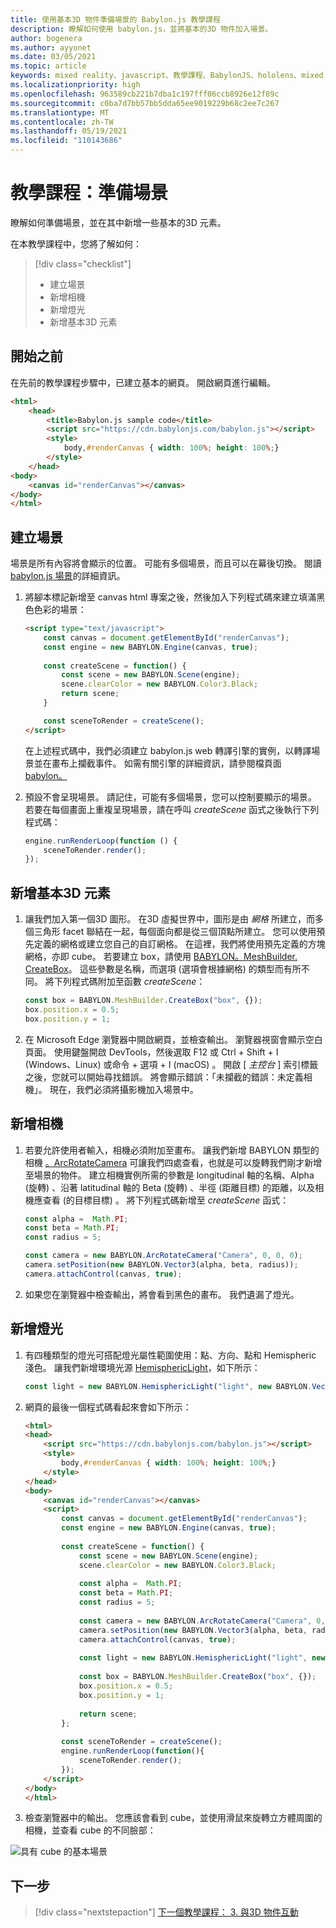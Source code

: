 ```yaml
---
title: 使用基本3D 物件準備場景的 Babylon.js 教學課程
description: 瞭解如何使用 babylon.js，並將基本的3D 物件加入場景。
author: bogenera
ms.author: ayyonet
ms.date: 03/05/2021
ms.topic: article
keywords: mixed reality、javascript、教學課程、BabylonJS、hololens、mixed reality、UWP、Windows 10、WebXR、沉浸式網路
ms.localizationpriority: high
ms.openlocfilehash: 963589cb221b7dba1c197fff06ccb8926e12f89c
ms.sourcegitcommit: c0ba7d7bb57bb5dda65ee9019229b68c2ee7c267
ms.translationtype: MT
ms.contentlocale: zh-TW
ms.lasthandoff: 05/19/2021
ms.locfileid: "110143686"
---
```

# <a name="tutorial-prepare-a-scene"></a>教學課程：準備場景

瞭解如何準備場景，並在其中新增一些基本的3D 元素。

在本教學課程中，您將了解如何：

> [!div class="checklist"]
> * 建立場景
> * 新增相機
> * 新增燈光
> * 新增基本3D 元素

## <a name="before-you-begin"></a>開始之前

在先前的教學課程步驟中，已建立基本的網頁。 開啟網頁進行編輯。

```html
<html>
    <head>
        <title>Babylon.js sample code</title>
        <script src="https://cdn.babylonjs.com/babylon.js"></script>
        <style>
            body,#renderCanvas { width: 100%; height: 100%;}
        </style>
    </head>
<body>
    <canvas id="renderCanvas"></canvas>
</body>
</html>
```

## <a name="create-a-scene"></a>建立場景

場景是所有內容將會顯示的位置。 可能有多個場景，而且可以在幕後切換。 閱讀 [babylon.js 場景](https://doc.babylonjs.com/divingDeeper/scene)的詳細資訊。

1. 將腳本標記新增至 canvas html 專案之後，然後加入下列程式碼來建立填滿黑色色彩的場景：

    ```html
    <script type="text/javascript">
        const canvas = document.getElementById("renderCanvas");
        const engine = new BABYLON.Engine(canvas, true);
        
        const createScene = function() {
            const scene = new BABYLON.Scene(engine);
            scene.clearColor = new BABYLON.Color3.Black;
            return scene;
        }

        const sceneToRender = createScene();
    </script>
    ```

    在上述程式碼中，我們必須建立 babylon.js web 轉譯引擎的實例，以轉譯場景並在畫布上攔截事件。 如需有關引擎的詳細資訊，請參閱檔頁面 [babylon。](https://doc.babylonjs.com/typedoc/classes/babylon.engine)

1. 預設不會呈現場景。 請記住，可能有多個場景，您可以控制要顯示的場景。 若要在每個畫面上重複呈現場景，請在呼叫 *createScene* 函式之後執行下列程式碼：

    ```javascript
    engine.runRenderLoop(function () {
        sceneToRender.render();
    });
    ```

## <a name="add-basic-3d-element"></a>新增基本3D 元素

1. 讓我們加入第一個3D 圖形。 在3D 虛擬世界中，圖形是由 *網格* 所建立，而多個三角形 facet 聯結在一起，每個面向都是從三個頂點所建立。 您可以使用預先定義的網格或建立您自己的自訂網格。 在這裡，我們將使用預先定義的方塊網格，亦即 cube。 若要建立 box，請使用 [BABYLON。MeshBuilder. CreateBox](https://doc.babylonjs.com/divingDeeper/mesh/creation/set/box)。 這些參數是名稱，而選項 (選項會根據網格) 的類型而有所不同。 將下列程式碼附加至函數 *createScene*：

    ```javascript
    const box = BABYLON.MeshBuilder.CreateBox("box", {});
    box.position.x = 0.5;
    box.position.y = 1;
    ```

1. 在 Microsoft Edge 瀏覽器中開啟網頁，並檢查輸出。 瀏覽器視窗會顯示空白頁面。 使用鍵盤開啟 DevTools，然後選取 F12 或 Ctrl + Shift + I (Windows、Linux) 或命令 + 選項 + I (macOS) 。 開啟 [ *主控台* ] 索引標籤之後，您就可以開始尋找錯誤。 將會顯示錯誤：「未攔截的錯誤：未定義相機」。 現在，我們必須將攝影機加入場景中。

## <a name="add-a-camera"></a>新增相機

1. 若要允許使用者輸入，相機必須附加至畫布。 讓我們新增 BABYLON 類型的相機 [。ArcRotateCamera](https://doc.babylonjs.com/divingDeeper/cameras/camera_introduction#arc-rotate-camera) 可讓我們四處查看，也就是可以旋轉我們剛才新增至場景的物件。 建立相機實例所需的參數是 longitudinal 軸的名稱、Alpha (旋轉) 、沿著 latitudinal 軸的 Beta (旋轉) 、半徑 (距離目標) 的距離，以及相機應查看 (的目標目標) 。 將下列程式碼新增至 *createScene* 函式：

    ```javascript
    const alpha =  Math.PI;
    const beta = Math.PI;
    const radius = 5;
    
    const camera = new BABYLON.ArcRotateCamera("Camera", 0, 0, 0);
    camera.setPosition(new BABYLON.Vector3(alpha, beta, radius));
    camera.attachControl(canvas, true);
    ```

1. 如果您在瀏覽器中檢查輸出，將會看到黑色的畫布。 我們遺漏了燈光。

## <a name="add-light"></a>新增燈光

1. 有四種類型的燈光可搭配燈光屬性範圍使用：點、方向、點和 Hemispheric 淺色。 讓我們新增環境光源 [HemisphericLight](https://doc.babylonjs.com/typedoc/classes/babylon.hemisphericlight)，如下所示：

    ```javascript
    const light = new BABYLON.HemisphericLight("light", new BABYLON.Vector3(1, 1, 0));
    ```

1. 網頁的最後一個程式碼看起來會如下所示：

    ```html
    <html>
    <head>
        <script src="https://cdn.babylonjs.com/babylon.js"></script>
        <style>
            body,#renderCanvas { width: 100%; height: 100%;}
        </style>
    </head>
    <body>
        <canvas id="renderCanvas"></canvas>
        <script>
            const canvas = document.getElementById("renderCanvas");
            const engine = new BABYLON.Engine(canvas, true);
            
            const createScene = function() {
                const scene = new BABYLON.Scene(engine);
                scene.clearColor = new BABYLON.Color3.Black;
                
                const alpha =  Math.PI;
                const beta = Math.PI;
                const radius = 5;
                
                const camera = new BABYLON.ArcRotateCamera("Camera", 0, 0, 0);
                camera.setPosition(new BABYLON.Vector3(alpha, beta, radius));
                camera.attachControl(canvas, true);
                
                const light = new BABYLON.HemisphericLight("light", new BABYLON.Vector3(1, 1, 0));
                
                const box = BABYLON.MeshBuilder.CreateBox("box", {});
                box.position.x = 0.5;
                box.position.y = 1;
                
                return scene;
            };
            
            const sceneToRender = createScene();
            engine.runRenderLoop(function(){
                sceneToRender.render();
            });
        </script>
    </body>
    </html>
    ```

1. 檢查瀏覽器中的輸出。 您應該會看到 cube，並使用滑鼠來旋轉立方體周圍的相機，並查看 cube 的不同臉部：

![具有 cube 的基本場景](../images/hello-world-basic-scene.png)

## <a name="next-steps"></a>下一步

> [!div class="nextstepaction"]
> [下一個教學課程： 3. 與3D 物件互動](interact-03.md)

